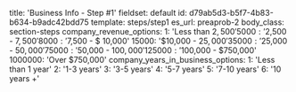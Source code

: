 title: 'Business Info - Step #1'
fieldset: default
id: d79ab5d3-b5f7-4b83-b634-b9adc42bdd75
template: steps/step1
es_url: preaprob-2
body_class: section-steps
company_revenue_options:
  1: 'Less than $2,500'
  5000: '$2,500 - $7,500'
  8000: '$7,500 - $ 10,000'
  15000: '$10,000 - $25,000'
  35000: '$25,000 - $50,000'
  75000: '$50,000 - $100,000'
  125000: '$100,000 - $750,000'
  1000000: 'Over $750,000'
company_years_in_business_options:
  1: 'Less than 1 year'
  2: '1-3 years'
  3: '3-5 years'
  4: '5-7 years'
  5: '7-10 years'
  6: '10 years +'
